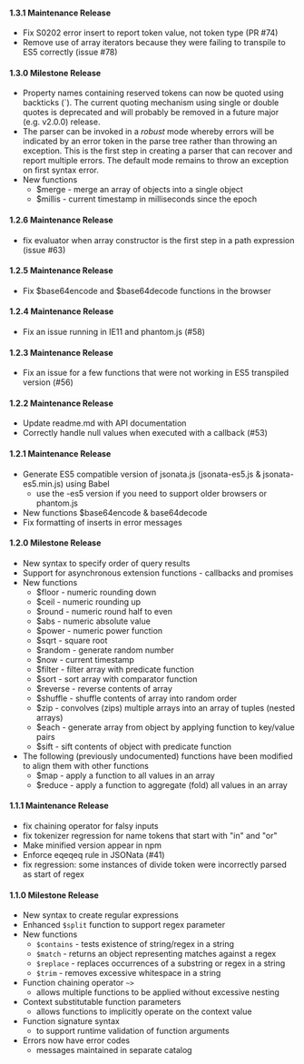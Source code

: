 #### 1.3.1 Maintenance Release

- Fix S0202 error insert to report token value, not token type (PR #74)
- Remove use of array iterators because they were failing to transpile to ES5 correctly (issue #78)

#### 1.3.0 Milestone Release

- Property names containing reserved tokens can now be quoted using backticks (`).  The current quoting mechanism using single or double quotes is deprecated and will probably be removed in a future major (e.g. v2.0.0) release.
- The parser can be invoked in a *robust* mode whereby errors will be indicated by an error token in the parse tree rather than throwing an exception. This is the first step in creating a parser that can recover and report multiple errors.  The default mode remains to throw an exception on first syntax error.
- New functions
  - $merge - merge an array of objects into a single object
  - $millis - current timestamp in milliseconds since the epoch

#### 1.2.6 Maintenance Release

- fix evaluator when array constructor is the first step in a path expression (issue #63)

#### 1.2.5 Maintenance Release

- Fix $base64encode and $base64decode functions in the browser

#### 1.2.4 Maintenance Release

- Fix an issue running in IE11 and phantom.js (#58)

#### 1.2.3 Maintenance Release

- Fix an issue for a few functions that were not working in ES5 transpiled version (#56)

#### 1.2.2 Maintenance Release

- Update readme.md with API documentation
- Correctly handle null values when executed with a callback (#53)

#### 1.2.1 Maintenance Release

- Generate ES5 compatible version of jsonata.js (jsonata-es5.js & jsonata-es5.min.js) using Babel
    - use the -es5 version if you need to support older browsers or phantom.js
- New functions $base64encode & base64decode
- Fix formatting of inserts in error messages

#### 1.2.0 Milestone Release

- New syntax to specify order of query results
- Support for asynchronous extension functions - callbacks and promises
- New functions
    - $floor - numeric rounding down
    - $ceil - numeric rounding up
    - $round - numeric round half to even
    - $abs - numeric absolute value
    - $power - numeric power function
    - $sqrt - square root
    - $random - generate random number
    - $now - current timestamp
    - $filter - filter array with predicate function
    - $sort - sort array with comparator function
    - $reverse - reverse contents of array
    - $shuffle - shuffle contents of array into random order
    - $zip - convolves (zips) multiple arrays into an array of tuples (nested arrays)
    - $each - generate array from object by applying function to key/value pairs
    - $sift - sift contents of object with predicate function
- The following (previously undocumented) functions have been modified to align them with other functions
    - $map - apply a function to all values in an array
    - $reduce - apply a function to aggregate (fold) all values in an array
   


#### 1.1.1 Maintenance Release

- fix chaining operator for falsy inputs
- fix tokenizer regression for name tokens that start with "in" and "or"
- Make minified version appear in npm
- Enforce eqeqeq rule in JSONata (#41)
- fix regression: some instances of divide token were incorrectly parsed as start of regex


#### 1.1.0 Milestone Release

- New syntax to create regular expressions
- Enhanced `$split` function to support regex parameter
- New functions
    - `$contains` - tests existence of string/regex in a string
    - `$match` - returns an object representing matches against a regex
    - `$replace` - replaces occurrences of a substring or regex in a string
    - `$trim` - removes excessive whitespace in a string
- Function chaining operator `~>`
    - allows multiple functions to be applied without excessive nesting
- Context substitutable function parameters
    - allows functions to implicitly operate on the context value
- Function signature syntax
    - to support runtime validation of function arguments
- Errors now have error codes
    - messages maintained in separate catalog
    
